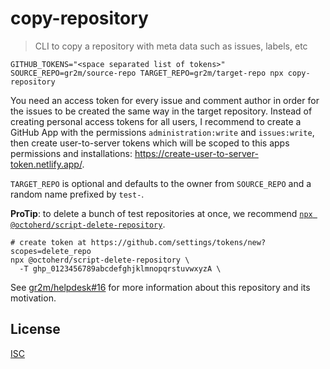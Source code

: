 # copy-repository

> CLI to copy a repository with meta data such as issues, labels, etc

```
GITHUB_TOKENS="<space separated list of tokens>" SOURCE_REPO=gr2m/source-repo TARGET_REPO=gr2m/target-repo npx copy-repository
```

You need an access token for every issue and comment author in order for the issues to be created the same way in the target repository. Instead of creating personal access tokens for all users, I recommend to create a GitHub App with the permissions `administration:write` and `issues:write`, then create user-to-server tokens which will be scoped to this apps permissions and installations: https://create-user-to-server-token.netlify.app/.

`TARGET_REPO` is optional and defaults to the owner from `SOURCE_REPO` and a random name prefixed by `test-`.

**ProTip**: to delete a bunch of test repositories at once, we recommend [`npx @octoherd/script-delete-repository`](https://github.com/octoherd/script-delete-repository#readme).

```
# create token at https://github.com/settings/tokens/new?scopes=delete_repo
npx @octoherd/script-delete-repository \
  -T ghp_0123456789abcdefghjklmnopqrstuvwxyzA \
```

See [gr2m/helpdesk#16](https://github.com/gr2m/helpdesk/issues/16) for more information about this repository and its motivation.

## License

[ISC](LICENSE)
